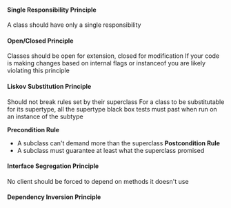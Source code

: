 #### Single Responsibility Principle
A class should have only a single responsibility
#### Open/Closed Principle
Classes should be open for extension, closed for modification
If your code is making changes based on internal flags or instanceof you are likely violating this principle
#### Liskov Substitution Principle
Should not break rules set by their superclass
For a class to be substitutable for its supertype, all the supertype black box tests must past when run on an instance of the subtype

**Precondition Rule**
* A subclass can't demand more than the superclass
**Postcondition Rule**
* A subclass must guarantee at least what the superclass promised
#### Interface Segregation Principle
No client should be forced to depend on methods it doesn't use
#### Dependency Inversion Principle
